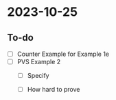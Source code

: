 2023-10-25
==========

## To-do
- [ ] Counter Example for Example 1e
- [ ] PVS Example 2
  - [ ] Specify
  - [ ] How hard to prove

